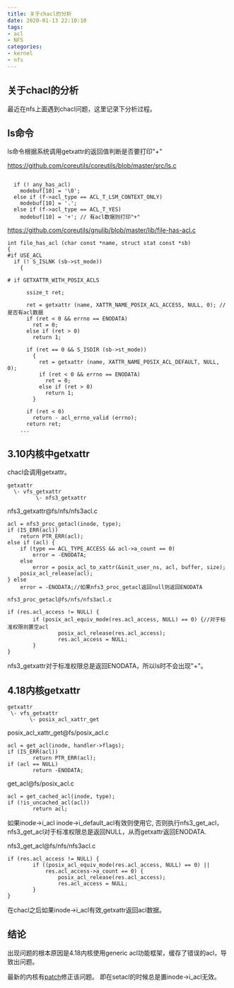 ```yaml
---
title: 关于chacl的分析
date: 2020-01-13 22:10:10
tags:
- acl
- NFS
categories:
- kernel
- nfs
---
```


## 关于chacl的分析
最近在nfs上面遇到chacl问题，这里记录下分析过程。

## ls命令
ls命令根据系统调用getxattr的返回值判断是否要打印"+"

https://github.com/coreutils/coreutils/blob/master/src/ls.c
```
			  
  if (! any_has_acl)
    modebuf[10] = '\0';
  else if (f->acl_type == ACL_T_LSM_CONTEXT_ONLY)
    modebuf[10] = '.';
  else if (f->acl_type == ACL_T_YES)
    modebuf[10] = '+'; // 有acl数据则打印"+"
```	

https://github.com/coreutils/gnulib/blob/master/lib/file-has-acl.c
```
int file_has_acl (char const *name, struct stat const *sb)
{
#if USE_ACL
  if (! S_ISLNK (sb->st_mode))
    {

# if GETXATTR_WITH_POSIX_ACLS

      ssize_t ret;

      ret = getxattr (name, XATTR_NAME_POSIX_ACL_ACCESS, NULL, 0); //是否有acl数据
      if (ret < 0 && errno == ENODATA)
        ret = 0;
      else if (ret > 0)
        return 1;

      if (ret == 0 && S_ISDIR (sb->st_mode))
        {
          ret = getxattr (name, XATTR_NAME_POSIX_ACL_DEFAULT, NULL, 0);
          if (ret < 0 && errno == ENODATA)
            ret = 0;
          else if (ret > 0)
            return 1;
        }

      if (ret < 0)
        return - acl_errno_valid (errno);
      return ret;
	...
```



## 3.10内核中getxattr

chacl会调用getxattr。

```
getxattr
  \- vfs_getxattr
         \- nfs3_getxattr
```

nfs3_getxattr@fs/nfs/nfs3acl.c
```
acl = nfs3_proc_getacl(inode, type);
if (IS_ERR(acl))
	return PTR_ERR(acl);
else if (acl) {
	if (type == ACL_TYPE_ACCESS && acl->a_count == 0)
		error = -ENODATA;
	else
		error = posix_acl_to_xattr(&init_user_ns, acl, buffer, size);
	posix_acl_release(acl);
} else
	error = -ENODATA;//如果nfs3_proc_getacl返回null则返回ENODATA
				
nfs3_proc_getacl@fs/nfs/nfs3acl.c

if (res.acl_access != NULL) {
		if (posix_acl_equiv_mode(res.acl_access, NULL) == 0) {//对于标准权限则置空acl
				posix_acl_release(res.acl_access);
				res.acl_access = NULL;
		}
}
```

nfs3_getxattr对于标准权限总是返回ENODATA，所以ls时不会出现"+"。


## 4.18内核getxattr
```
getxattr
 \- vfs_getxattr
       \- posix_acl_xattr_get
```
posix_acl_xattr_get@fs/posix_acl.c
```
acl = get_acl(inode, handler->flags);
if (IS_ERR(acl))
		return PTR_ERR(acl);
if (acl == NULL)
		return -ENODATA;
```
get_acl@fs/posix_acl.c
```
acl = get_cached_acl(inode, type);
if (!is_uncached_acl(acl))
		return acl;
```
				
如果inode->i_acl inode->i_default_acl有效则使用它,
否则执行nfs3_get_acl，nfs3_get_acl对于标准权限总是返回NULL，从而getxattr返回ENODATA.

nfs3_get_acl@fs/nfs/nfs3acl.c
```
if (res.acl_access != NULL) {
		if ((posix_acl_equiv_mode(res.acl_access, NULL) == 0) ||
			res.acl_access->a_count == 0) {
				posix_acl_release(res.acl_access);
				res.acl_access = NULL;
		}
}
```

在chacl之后如果inode->i_acl有效,getxattr返回acl数据。

## 结论
出现问题的根本原因是4.18内核使用generic acl功能框架，缓存了错误的acl，导致出问题。

最新的内核有[patch](https://git.kernel.org/pub/scm/linux/kernel/git/torvalds/linux.git/commit/fs/nfs/nfs3acl.c?h=v5.4&id=ded52fbe7020a5696b0b0a0fdbf234e37bf16f94)修正该问题。
即在setacl的时候总是置inode->i_acl无效。